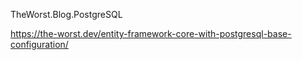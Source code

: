 TheWorst.Blog.PostgreSQL

https://the-worst.dev/entity-framework-core-with-postgresql-base-configuration/
